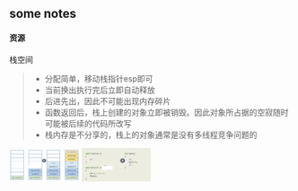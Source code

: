 ## some notes

#### 资源

栈空间

> * 分配简单，移动栈指针esp即可
> * 当前换出执行完后立即自动释放
> * 后进先出，因此不可能出现内存碎片
> * 函数返回后，栈上创建的对象立即被销毁。因此对象所占据的空寂随时可能被后续的代码所改写
> * 栈内存是不分享的，栈上的对象通常是没有多线程竞争问题的



<!DOCTYPE html>
<html>
<head>
    <style>
        /* 控制图片并排显示的样式 */
        .half {
            display: flex;          /* 使用 Flexbox 布局 */
            justify-content: space-between; /* 图片之间均匀分布 */
            margin: 0;             /* 清除默认外边距 */
            padding: 0;            /* 清除默认内边距 */
            width: 50%;           /* 宽度占满容器 */
        }
        .half img {
            width: 49%;           /* 每张图片宽度略小于50%，避免挤在一起 */
            height: auto;         /* 高度自适应 */
            object-fit: contain;  /* 保持图片比例 */
        }
    </style>
</head>
<body>
    <figure class="half">
        <img src="https://raw.githubusercontent.com/wangbanjin1/pictures/main/image-20250407220158867.png" alt="图片1"><img src="https://raw.githubusercontent.com/wangbanjin1/pictures/main/image-20250407220225659.png" alt="图片2">
    </figure>
</body>
</html>









